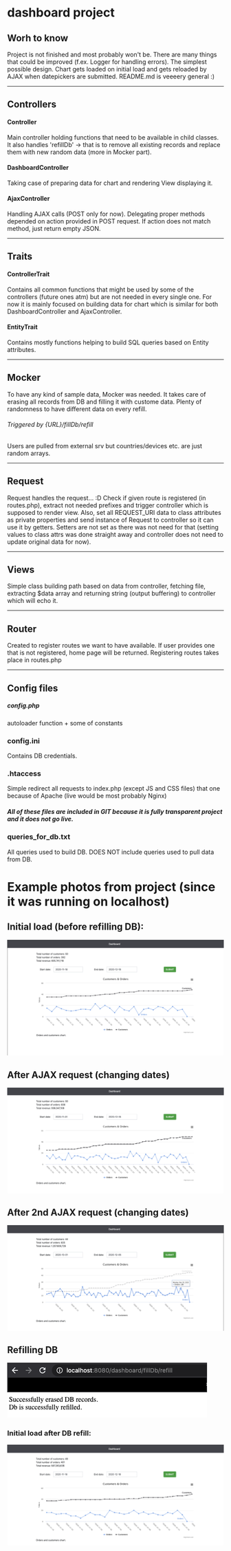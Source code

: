 # dashboard project

## Worh to know
Project is not finished and most probably won't be.
There are many things that could be improved (f.ex. Logger for handling errors).
The simplest possible design.
Chart gets loaded on initial load and gets reloaded by AJAX when datepickers are submitted.
README.md is veeeery general :)
- - -

## Controllers

#### Controller
Main controller holding functions that need to be available in child classes.
It also handles 'refillDb' -> that is to remove all existing records and replace them with new random data (more in Mocker part).

#### DashboardController
Taking case of preparing data for chart and rendering View displaying it.

#### AjaxController
Handling AJAX calls (POST only for now). Delegating proper methods depended on action provided in POST request. If action does not match method, just return empty JSON.

- - -

## Traits

#### ControllerTrait
Contains all common functions that might be used by some of the controllers (future ones atm) but are not needed in every single one.
For now it is mainly focused on building data for chart which is similar for both DashboardController and AjaxController.

#### EntityTrait
Contains mostly functions helping to build SQL queries based on Entity attributes.

- - -

## Mocker
To have any kind of sample data, Mocker was needed.
It takes care of erasing all records from DB and filling it with custome data.
Plenty of randomness to have different data on every refill.
###### Triggered by {URL}/fillDb/refill
Users are pulled from external srv but countries/devices etc. are just random arrays.
- - -

## Request
Request handles the request... :D
Check if given route is registered (in routes.php), extract not needed prefixes and trigger controller which is supposed to render view.
Also, set all REQUEST_URI data to class attributes as private properties and send instance of Request to controller so it can use it by getters.
Setters are not set as there was not need for that (setting values to class attrs was done straight away and controller does not need to update original data for now).

- - -

## Views
Simple class building path based on data from controller, fetching file, extracting $data array and returning string (output buffering) to controller which will echo it.
- - -

## Router
Created to register routes we want to have available. If user provides one that is not registered, home page will be returned.
Registering routes takes place in routes.php
- - -

## Config files
##### config.php
autoloader function + some of constants

### config.ini 
Contains DB credentials.

### .htaccess
Simple redirect all requests to index.php (except JS and CSS files)
that one because of Apache (live would be most probably Nginx)

##### All of these files are included in GIT because it is fully transparent project and it does not go live.

### queries_for_db.txt
All queries used to build DB. DOES NOT include queries used to pull data from DB.

# Example photos from project (since it was running on localhost)

## Initial load (before refilling DB):
![Alt text](includes/imgs/initial_before_db_refill.png?raw=true "Title")

## After AJAX request (changing dates)
![Alt text](includes/imgs/ajax_update.png?raw=true "Title")

## After 2nd AJAX request (changing dates)
![Alt text](includes/imgs/ajax_update_2.png?raw=true "Title")

## Refilling DB
![Alt text](includes/imgs/db_refill.png?raw=true "Title")

### Initial load after DB refill:
![Alt text](includes/imgs/initial_after_db_refill.png?raw=true "Title")




